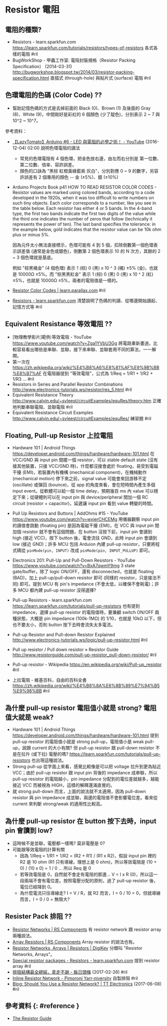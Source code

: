 # Resistor 電阻

## 電阻的種類?

  - Resistors - learn.sparkfun.com https://learn.sparkfun.com/tutorials/resistors/types-of-resistors 各式各樣的電阻 #ril
  - BugWorkShop - 甲蟲工作室: 電阻封裝規格（Resistor Packing Specification） (2014-03-31) http://bugworkshop.blogspot.tw/2014/03/resistor-packing-specification.html 直插式 (through-hole) 與貼片式 (surface) 電阻 #ril

## 色環電阻的色碼 (Color Code) ??

  - 幫助記憶色碼的方式是去掉前面的 Black (0)、Brown (1) 及後面的 Gray (8)、White (9)，中間剛好是彩虹的 6 個顏色 (少了靛色)，分別表示 2 ~ 7 與 10^2 ~ 10^7。

參考資料：

  - [【LazyTomato】Arduino \#6 \- LED 與電阻的必學之術！ \- YouTube](https://www.youtube.com/watch?v=cWEJMusT-hI) (2016-12-04) 02:00 說明色環電阻的讀法
      - 常見的色環電阻有 4 個色環，把金色放右邊，由左而右分別是 第一位數、第二位數、倍率、容許誤差。
      - 顏色的口訣為 "黑棕 紅橙黃綠藍紫 灰白"，分別對應 0 ~ 9 的數字，另容許誤差有 2 個專用的顏色 -- 金 (±5%)、銀 (±10%)
  - Arduino Projects Book p41 HOW TO READ RESISTOR COLOR CODES - Resistor values are marked using colored bands, according to a code developed in the 1920s, when it was too difficult to write numbers on such tiny objects. Each color corresponds to a number, like you see in the table below. Each resistor has either 4 or 5 bands. In the 4-band type, the first two bands indicate the first two digits of the value while the third one indicates the number of zeros that follow (technically it represents the power of ten). The last band specifies the tolerance: in the example below, gold indicates that the resistor value can be 10k ohm plus or minus 5%.

    因為元件太小無法直接標示，色環可能有 4 到 5 個，扣除倒數第一個色環表示誤差值 (通常是金色或銀色)，倒數第 2 個色環表示 10 的 N 次方，其餘的 2 ~ 3 個色環就是基底。

    例如 "棕黑橘金" (4 個色環) 表示 1 (棕) 0 (黑) x 10 ^ 3 (橘) ±5% (金)，也就是 10000Ω ±5%。而 "棕黑黑紅金" 表示 1 (棕) 0 (黑) 0 (黑) x 10 ^ 2 (紅) ±5%，也就是 10000Ω ±5%，兩者的電阻值是一樣的。

  - [Resistor Color Codes \| learn\.parallax\.com](https://learn.parallax.com/support/reference/resistor-color-codes) #ril
  - [Resistors \- learn\.sparkfun\.com](https://learn.sparkfun.com/tutorials/resistors/decoding-resistor-markings) 清楚說明了色碼的判讀、從哪邊開始讀起、記憶方式等 #ril

## Equivalent Resistance 等效電阻 ??

  - [物理教學影片]範例:等效電阻 - YouTube https://www.youtube.com/watch?v=Zga1YVbU3Gg 將電路重新畫過，比較容易看出哪些是串聯、並聯，接下來串聯、並聯套用不同的算法，一一解開。
  - 第一次在 https://zh.wikipedia.org/wiki/%E4%B8%A6%E8%81%AF%E9%9B%BB%E8%B7%AF 在電阻器提到 "等效電阻"，公式為 1/Req = 1/R1 + 1/R2 + 1/R3 ... #ril
  - Resistors in Series and Parallel Resistor Combinations http://www.electronics-tutorials.ws/resistor/res_5.html #ril
  - Equivalent Resistance Theory http://www.calvin.edu/~svleest/circuitExamples/equRes/theory.htm 正確地判斷串聯電阻、並聯電阻 #ril
  - Equivalent Resistance Circuit Examples http://www.calvin.edu/~svleest/circuitExamples/equRes/ 練習題 #ril

## Floating, Pull-up Resistor 上拉電阻

  - Hardware 101 | Android Things https://developer.android.com/things/hardware/hardware-101.html 在 VCC/GND 與 input pin 間擺一個 resistor，可以 stable default state (沒有接其他裝置，只接 VCC/GND 時)，什麼都沒接會處於 floating，易受到電磁干擾 (EMI)，若裝置內有機構 (mechanical component)，在機械動作 (mechanical motion) 停下來之前，signal value 可能會來回游移不定 (oscillate) 或彈回 (bounce)，從 app 的角度來看，會在短時間內產生多個 input event。從軟體可以給一個 time delay，預期幾百 ms 內 value 可以穩定下來；從硬體則可以在 input pin 與 device/peripheral 間加一個 RC circuit (resistor + capacitor)，延遲讓 input pin 看到 value 轉變的時間。
  - Pull Up Resistors and Buttons | AddOhms #15 - YouTube https://www.youtube.com/watch?v=wxjerCHCEMg 用儀器觀察 input pin 的讀值會跳動 (floating pin) 是因為電磁干擾 (EMI)，在 VCC 與 input pin 間加個 resistor 就不會有這個問題，在 button 沒按下前，input pin 會讀到 high (接近 VCC)，按下 button 後，電會流往 GND，此時 input pin 會讀到 low (接近 GND)；許多 MCU 包括 Arduion 內建 pull-up resistor，只要將程式碼從 `pinMode(pin, INPUT)` 改成 `pinMode(pin, INPUT_PULLUP)` 即可。
  - Electronics 201: Pull-Up and Pull-Down Resistors - YouTube https://www.youtube.com/watch?v=BxA7qwmY9mg 3 state gate/buffer，除了 logic ON/OFF，還有 disconnected，也就是 floating (BAD)，加上 pull-up/pull-down resistor 即可 (同樣的 resistor，只是接法不同) 即可。提到 MCU 有 pin's impedance (不會太低，以確保不會耗電)；許多 MCU 都內建 pull-up resistor 沒得選擇?
  - Pull-up Resistors - learn.sparkfun.com https://learn.sparkfun.com/tutorials/pull-up-resistors 也有提到 impedance，選擇 pull-up resistor 的電阻值時，要兼顧 switch ON/OFF 兩種狀態，大概是 pin impedance (100k-1MΩ) 的 1/10，也就是 10kΩ 以下，但也不要太小，否則 button 按下去時會流失太多電流。

  - Pull-up Resistor and Pull-down Resistor Explained http://www.electronics-tutorials.ws/logic/pull-up-resistor.html #ril
  - Pull up resistor / Pull down resistor » Resistor Guide http://www.resistorguide.com/pull-up-resistor_pull-down-resistor/ #ril
  - Pull-up resistor - Wikipedia https://en.wikipedia.org/wiki/Pull-up_resistor #ril
  - 上拉電阻 - 維基百科，自由的百科全書 https://zh.wikipedia.org/wiki/%E4%B8%8A%E6%8B%89%E7%94%B5%E9%98%BB #ril

## 為什麼 pull-up resistor 電阻值小就是 strong? 電阻值大就是 weak?

  - Hardware 101 | Android Things https://developer.android.com/things/hardware/hardware-101.html 提到 pull-up resistor 的電阻值小就是 strong pull-up，電阻值小是 weak pull-up，說跟 current 的大小有關? 但 pull-up resistor 跟 pull-down resistor 不是在拉升 (或下拉) 電壓的嗎? https://learn.sparkfun.com/tutorials/pull-up-resistors 也出現這種說法。
  - Strong pull-up 從字面上來看，感覺比較像是可以把 voltage 拉升到更為貼近 VCC；由於 pull-up resistor 跟 input pin 背後的 impedance 成串聯，所以 pull-up resistor 的電阻越小，pin impedance 分配到的電位差就越多，越能接近 VCC 而被視為 HIGH，這樣的解釋還滿直覺的。
  - 就 strong pull-down 而言，上面的說法就不太適用，因為 pull-down resistor 與 pin impedance 成並聯，兩邊的電阻值不會影響電位差。看來從 current 來判斷 strong/weak 的適用性比較高。

## 為什麼 pull-up resistor 在 button 按下去時，input pin 會讀到 low?

  - 這時候不是並聯，電壓都一樣嗎? 莫非電壓是 0?
  - 可能跟等效電阻的計算有關
      - 因為 1/Req = 1/R1 + 1/R2 = (R2 + R1) / (R1 x R2)，假設 input pin 裡的 R2 是 10 ohm (R1 只有導線，理想上是 0 ohm)，所以等效電阻是 (10 + 0) / (10 x 0) = 1 / 0 ... 所以 Req 是 0
      - 若等效電阻是 0，自然就不會走有電阻的那邊... V = I x R (0)，所以這一段兩端不會有電位差。按照電壓分配的原則，過了 pull-up resistor 後，電位已經降到 0。
      - 為什麼電流只往導線走? I = V / R，就 R2 而言，I = 0 / 10 = 0，但就導線而言，I = 0 / 0 = 無限大?

## Resister Pack 排阻 ??

  - [Resistor Networks \| RS Components](https://uk.rs-online.com/web/c/passive-components/fixed-resistors/resistor-networks/) 有 resistor network 跟 resistor array 兩種說法。
  - [Array Resistors \| RS Components](https://uk.rs-online.com/web/c/passive-components/fixed-resistors/array-resistors/) Array resistor 的說法也有。
  - [Resistor Networks, Arrays \| Resistors \| DigiKey](https://www.digikey.com/products/en/resistors/resistor-networks-arrays/50) 分類叫 "Resistor Networks, Arrays"。
  - [Special resistor packages - Resistors \- learn\.sparkfun\.com](https://learn.sparkfun.com/tutorials/resistors/all#pot) 提到 resistor array #ril
  - [排阻結構最全總結，拿走不謝 \- 每日頭條](https://kknews.cc/zh-tw/news/y8nnrma.html) (2017-02-26) #ril
  - [Inline Resistor Network \- Pimoroni Yarr\-niversity](https://learn.pimoroni.com/tutorial/hacks/inline-resistor-network) 自製排阻 #ril
  - [Blog: Should You Use a Resistor Network? \| TT Electronics](http://www.ttelectronics.com/index.php/en/news-and-media/press-releases/should-you-use-a-resistor-network) (2017-06-08) #ril

## 參考資料 {: #reference }

  - [The Resistor Guide](http://www.resistorguide.com/)
